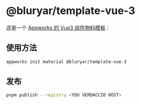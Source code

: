 # @bluryar/template-vue-3

这是一个 [Appworks 的 Vue3 组件物料模板](https://appworks.site/materials/reference/custom.html)：

## 使用方法

```bash
appworks init material @bluryar/template-vue-3
```

## 发布

```bash
pnpm publish --registry <YOU VERDACCIO HOST>
```
